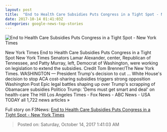 ```yaml
---
layout: post
title:  "End to Health Care Subsidies Puts Congress in a Tight Spot - New York Times"
date: 2017-10-14 01:41:03Z
categories: google-news-top-stories
---
```


![End to Health Care Subsidies Puts Congress in a Tight Spot - New York Times](https://static01.nyt.com/images/2017/10/14/us/14dc-health1/14dc-health1-facebookJumbo.jpg)

New York Times End to Health Care Subsidies Puts Congress in a Tight Spot New York Times Senators Lamar Alexander, center, Republican of Tennessee, and Patty Murray, left, Democrat of Washington, were working on legislation to extend the subsidies. Credit Tom Brenner/The New York Times. WASHINGTON — President Trump's decision to cut ... White House's decision to stop ACA cost-sharing subsidies triggers strong opposition Washington Post Epic legal battles shaping up over Trump's scrapping of Obamacare subsidies Politico Trump: 'Dems must get smart and deal' on health-care The Hill Los Angeles Times - Fox News - ABC News - USA TODAY all 1,722 news articles »


Full story on F3News: [End to Health Care Subsidies Puts Congress in a Tight Spot - New York Times](http://www.f3nws.com/n/PJJBFB)

> Posted on: Saturday, October 14, 2017 1:41:03 AM
